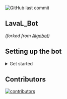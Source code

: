 ![GitHub last commit](https://img.shields.io/github/last-commit/LavaL18/Algosup-Discord)

## LavaL_Bot 
*(forked from [Algobot](https://github.com/PaulMarisOUMary/Algosup-Discord))*

## Setting up the bot

<details>
  <summary>Get started</summary>
  
  - Paste your token  BOT in `auth/token.dat`.
  - Please make sure you have activated the `Privileged Gateway Intents` in [Discord Developpers](https://discord.com/developers/applications) for your application.
	  - [x] PRESENCE INTENT
	  - [x] SERVER MEMBERS INTENT
  - Install with `pip` all dependencies :
	  - [x] `python3 -m pip install -U discord.py`
	  - [x] `python3 -m pip install -U DateTime`
	  - [x] `python3 -m pip install -U matplotlib`
	  - [x] `python3 -m pip install -U O365`
	  - [x] `python3 -m pip install -U Pillow`
	  - [x] `python3 -m pip install -U googletrans==4.0.0-rc1`
	  - [x] `python3 -m pip install -U youtube_dl`
	  - [x] `python3 -m pip install -U PIL`
  - Edit line `12` on `bot.py` to change the bot prefix : `command_prefix=commands.when_mentioned_or("PREFIX_HERE")`.
  - If you want to use admin commands edit the line `7` on `cogs/admin.py`and paste your user ID (more informations [here](https://support.discord.com/hc/en-us/articles/206346498-Where-can-I-find-my-User-Server-Message-ID-))
</details>

## Contributors

[![contributors](https://contributors-img.web.app/image?repo=LavaL18%20%2F%20LavaL_Bot)](https://github.com/LavaL18/LavaL_Bot/graphs/contributors)
